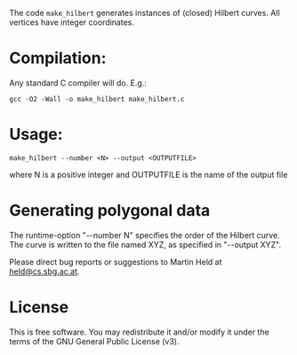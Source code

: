 The code `make_hilbert` generates instances of (closed) Hilbert curves. All
vertices have integer coordinates.

# Compilation:

Any standard C compiler will do. E.g.:

    gcc -O2 -Wall -o make_hilbert make_hilbert.c

# Usage:

    make_hilbert --number <N> --output <OUTPUTFILE>

where N is a positive integer and OUTPUTFILE is the name of the output file

# Generating polygonal data

The runtime-option "--number N" specifies the order of the Hilbert curve.
The curve is written to the file named XYZ, as specified in "--output XYZ".

Please direct bug reports or suggestions to Martin Held at held@cs.sbg.ac.at.

# License

This is free software.  You may redistribute it and/or modify
it under the terms of the GNU General Public License (v3).
